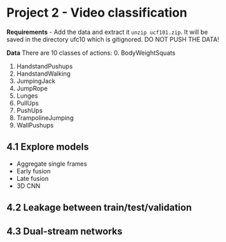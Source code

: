 # Project 2 - Video classification

**Requirements**
    - Add the data and extract it `unzip ucf101.zip`. It will be saved in the directory ufc10 which is gitignored. DO NOT PUSH THE DATA!

**Data**
There are 10 classes of actions:
 0. BodyWeightSquats
 1. HandstandPushups
 2. HandstandWalking
 3. JumpingJack
 4. JumpRope
 5. Lunges
 6. PullUps
 7. PushUps
 8. TrampolineJumping
 9. WallPushups

## 4.1 Explore models
- Aggregate single frames
- Early fusion
- Late fusion
- 3D CNN

## 4.2 Leakage between train/test/validation


## 4.3 Dual-stream networks
